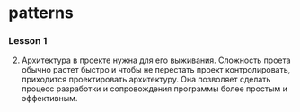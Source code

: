 # patterns

### Lesson 1

2. Архитектура в проекте нужна для его выживания. Сложность проета обычно растет быстро и чтобы не перестать проект
   контролировать, приходится проектировать архитектуру. Она позволяет сделать процесс разработки и сопровождения
   программы более простым и эффективным.